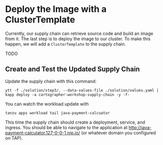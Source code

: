 # Deploy the Image with a ClusterTemplate

Currently, our supply chain can retrieve source code and build an image from it. The last step is to deploy the image
to our cluster. To make this happen, we will add a `ClusterTemplate` to the supply chain.

TODO

## Create and Test the Updated Supply Chain

Update the supply chain with this command:

```shell
ytt -f ./solution/step3/. --data-values-file ./solution/values.yaml | kapp deploy -a cartographer-workshop-supply-chain -y -f-
```

You can watch the workload update with

```shell
tanzu apps workload tail java-payment-calcuator
```

This time the supply chain should create a deployment, service, and ingress. You should be able to navigate to the application
at http://java-payment-calculator.127-0-0-1.nip.io/ (or whatever domain you configured on TAP).
